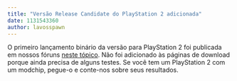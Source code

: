 ```yaml
---
title: "Versão Release Candidate do PlayStation 2 adicionada"
date: 1131543360
author: lavosspawn
---
```


O primeiro lançamento binário da versão para PlayStation 2 foi publicada em nossos fóruns [neste tópico](http://forums.scummvm.org/viewtopic.php?t=206). Não foi adicionado às páginas de download porque ainda precisa de alguns testes. Se você tem um PlayStation 2 com um modchip, pegue-o e conte-nos sobre seus resultados.
